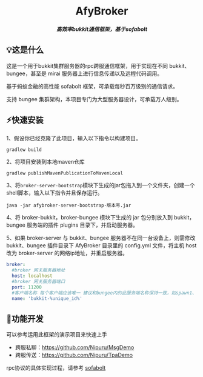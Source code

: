 <h1 align="center">AfyBroker</h1>
<h5 align="center">高效率bukkit通信框架，基于sofabolt</h5>

## 💡这是什么

这是一个用于bukkit集群服务器的rpc跨服通信框架，用于实现在不同 bukkit、bungee，甚至是 mirai 服务器上进行信息传递以及远程代码调用。

基于蚂蚁金融的高性能 sofabolt 框架，可承载每秒百万级别的通信请求。

支持 bungee 集群架构，本项目专门为大型服务器设计，可承载万人级别。



## ⚡快速安装

1、假设你已经克隆了此项目，输入以下指令以构建项目。

```shell
gradlew build
```

2、将项目安装到本地maven仓库

```shell
gradlew publishMavenPublicationToMavenLocal
```

3、将`broker-server-bootstrap`模块下生成的jar包拖入到一个文件夹，创建一个shell脚本，输入以下指令并且保存运行。

```shell
java -jar afybroker-server-bootstrap-版本号.jar
```

4、将 broker-bukkit，broker-bungee 模块下生成的 jar 包分别放入到 bukkit，bungee 服务端的插件 plugins 目录下，并启动服务器。

5、如果 broker-server 与 bukkit、bungee 服务器不在同一台设备上，则需修改 bukkit、bungee 插件目录下 AfyBroker 目录里的 config.yml 文件，将主机 host 改为 broker-server 的网络ip地址，并重启服务器。

```yaml
broker:
  #broker 网关服务器地址
  host: localhost
  #broker 网关服务器端口
  port: 11200
  #客户端名称 每个客户端应该唯一 建议和bungee内的此服务端名称保持一致，如spawn1、lobby1等
  name: 'bukkit-%unique_id%'
```

## 📖功能开发

可以参考运用此框架的演示项目来快速上手 

- 跨服私聊：https://github.com/Nipuru/MsgDemo
- 跨服传送：https://github.com/Nipuru/TpaDemo

rpc协议的具体实现过程，请参考 [sofabolt](https://github.com/sofastack/sofa-bolt/blob/master/README.md)